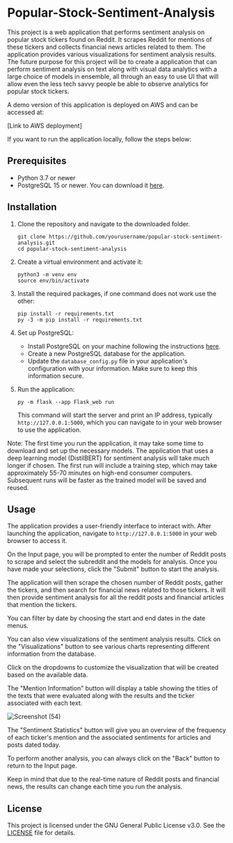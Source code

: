 # Popular-Stock-Sentiment-Analysis

This project is a web application that performs sentiment analysis on popular stock tickers found on Reddit. It scrapes Reddit for mentions of these tickers and collects financial news articles related to them. The application provides various visualizations for sentiment analysis results. The future purpose for this project will be to create a application that can perform sentiment analysis on text along with visual data analytics with a large choice of models in ensemble, all through an easy to use UI that will allow even the less tech savvy people be able to observe analytics for popular stock tickers.

A demo version of this application is deployed on AWS and can be accessed at:

[Link to AWS deployment]

If you want to run the application locally, follow the steps below:

## Prerequisites

- Python 3.7 or newer
- PostgreSQL 15 or newer. You can download it [here](https://www.postgresql.org/download/).

## Installation

1. Clone the repository and navigate to the downloaded folder.
    ```
    git clone https://github.com/yourusername/popular-stock-sentiment-analysis.git
    cd popular-stock-sentiment-analysis
    ```

2. Create a virtual environment and activate it:
    ```
    python3 -m venv env
    source env/bin/activate
    ```

3. Install the required packages, if one command does not work use the other:
    ```
    pip install -r requirements.txt
    py -3 -m pip install -r requirements.txt

    ```

4. Set up PostgreSQL:
    - Install PostgreSQL on your machine following the instructions [here](https://www.postgresql.org/docs/current/install-procedure.html).
    - Create a new PostgreSQL database for the application.
    - Update the `database_config.py` file in your application's configuration with your information. Make sure to keep this information secure.

5. Run the application:
    ```
    py -m flask --app Flask_web run
    ```
    This command will start the server and print an IP address, typically `http://127.0.0.1:5000`, which you can navigate to in your web browser to use the application.

Note: The first time you run the application, it may take some time to download and set up the necessary models. The application that uses a deep learning model (DistilBERT) for sentiment analysis will take much longer if chosen. The first run will include a training step, which may take approximately 55-70 minutes on high-end consumer computers. Subsequent runs will be faster as the trained model will be saved and reused.

## Usage

The application provides a user-friendly interface to interact with. After launching the application, navigate to `http://127.0.0.1:5000` in your web browser to access it. 

On the Input page, you will be prompted to enter the number of Reddit posts to scrape and select the subreddit and the models for analysis. Once you have made your selections, click the "Submit" button to start the analysis.

The application will then scrape the chosen number of Reddit posts, gather the tickers, and then search for financial news related to those tickers. It will then provide sentiment analysis for all the reddit posts and financial articles that mention the tickers. 

You can filter by date by choosing the start and end dates in the date menus. 

You can also view visualizations of the sentiment analysis results. Click on the "Visualizations" button to see various charts representing different information from the database.

Click on the dropdowns to customize the visualization that will be created based on the available data.

The "Mention Information" button will display a table showing the titles of the texts that were evaluated along with the results and the ticker associated with each text.

![Screenshot (54)](https://github.com/colites/Popular-Stock-Sentiment-Analysis/assets/56234676/30473cfb-2dfe-4ae9-ab0a-e8e335019fac)


The "Sentiment Statistics" button will give you an overview of the frequency of each ticker's mention and the associated sentiments for articles and posts dated today.

To perform another analysis, you can always click on the "Back" button to return to the Input page.

Keep in mind that due to the real-time nature of Reddit posts and financial news, the results can change each time you run the analysis.

## License

This project is licensed under the GNU General Public License v3.0. See the [LICENSE](LICENSE) file for details.

